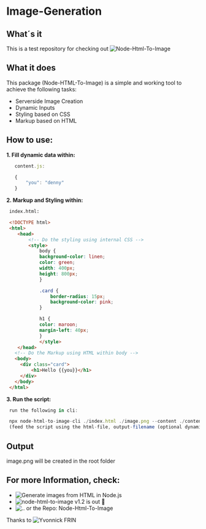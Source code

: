 # Image-Generation

## What´s it
This is a test repository for checking out ![Node-Html-To-Image](https://github.com/frinyvonnick/node-html-to-image)

## What it does
This package (Node-HTML-To-Image) is a simple and working tool to achieve the following tasks:
* Serverside Image Creation
* Dynamic Inputs
* Styling based on CSS
* Markup based on HTML

## How to use:

**1. Fill dynamic data within:**
```javascript
   content.js:

   {
       "you": "denny"
   }
```
  
**2. Markup and Styling within:**
```HTML
 index.html:

 <!DOCTYPE html>
 <html>
    <head>
        <!-- Do the styling using internal CSS -->
        <style>
            body {
            background-color: linen;
            color: green;
            width: 400px;
            height: 800px;
            }

            .card {
                border-radius: 15px;
                background-color: pink;
            }

            h1 {
            color: maroon;
            margin-left: 40px;
            }
            </style>
    </head>
   <!-- Do the Markup using HTML within body -->
   <body>
     <div class="card">
         <h1>Hello {{you}}</h1>
     </div>
   </body>
 </html>
```
  
**3. Run the script:**
```javascript
 run the following in cli:

 npx node-html-to-image-cli ./index.html ./image.png --content ./content.json
 (feed the script using the html-file, output-filename (optional dynamic) and if dynamic add json)
```
  
## Output
image.png will be created in the root folder
  
  
## For more Information, check:
* ![Generate images from HTML in Node.js](https://dev.to/yvonnickfrin/generate-images-from-html-in-node-js-8p5)
* ![node-html-to-image v1.2 is out 🎉](https://dev.to/yvonnickfrin/node-html-to-image-v1-2-is-out-42f4)
* ![.. or the Repo: Node-Html-To-Image](https://github.com/frinyvonnick/node-html-to-image)

Thanks to ![Yvonnick FRIN](https://github.com/frinyvonnick)
